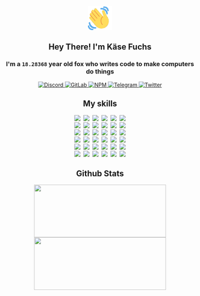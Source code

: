 <div><p align=center><img src=./resources/images/wave.gif width=64px height=64px></p><h2 align=center>Hey There! I'm Käse Fuchs</h2><h3 align=center>I'm a <code>18.28368</code> year old fox who writes code to make computers do things</h3><p align=center><a href=https://discord.com/users/507526681125322772><img alt=Discord src="https://img.shields.io/badge/Discord-5865F2?logo=discord&logoColor=white&style=flat-square#736691320b424b24261337fe3b024bd5"> </a><a href=https://gitlab.com/kasefuchs><img alt=GitLab src="https://img.shields.io/badge/GitLab-330F63?logo=gitlab&logoColor=white&style=flat-square#736691320b424b24261337fe3b024bd5"> </a><a href=https://npmjs.com/~kasefuchs><img alt=NPM src="https://img.shields.io/badge/NPM-CB3837?logo=npm&logoColor=white&style=flat-square#736691320b424b24261337fe3b024bd5"> </a><a href=https://t.me/kasefuchs><img alt=Telegram src="https://img.shields.io/badge/Telegram-2CA5E0?logo=telegram&logoColor=white&style=flat-square#736691320b424b24261337fe3b024bd5"> </a><a href=https://twitter.com/kasefuchs><img alt=Twitter src="https://img.shields.io/badge/Twitter-1DA1F2?logo=twitter&logoColor=white&style=flat-square#736691320b424b24261337fe3b024bd5"></a></p><h2 align=center>My skills</h2><p align=center><a href=https://aws.amazon.com/ ><picture><source srcset="https://skillicons.dev/icons?i=aws&theme=dark#736691320b424b24261337fe3b024bd5" media="(prefers-color-scheme: dark)"><source srcset="https://skillicons.dev/icons?i=aws&theme=light#736691320b424b24261337fe3b024bd5" media="(prefers-color-scheme: light), (prefers-color-scheme: no-preference)"><img src="https://skillicons.dev/icons?i=aws&theme=light#736691320b424b24261337fe3b024bd5"></picture></a>&nbsp;&nbsp;<a href=https://en.wikipedia.org/wiki/Bash_(Unix_shell)><picture><source srcset="https://skillicons.dev/icons?i=bash&theme=dark#736691320b424b24261337fe3b024bd5" media="(prefers-color-scheme: dark)"><source srcset="https://skillicons.dev/icons?i=bash&theme=light#736691320b424b24261337fe3b024bd5" media="(prefers-color-scheme: light), (prefers-color-scheme: no-preference)"><img src="https://skillicons.dev/icons?i=bash&theme=light#736691320b424b24261337fe3b024bd5"></picture></a>&nbsp;&nbsp;<a href=https://discord.com/developers/docs><picture><source srcset="https://skillicons.dev/icons?i=bots&theme=dark#736691320b424b24261337fe3b024bd5" media="(prefers-color-scheme: dark)"><source srcset="https://skillicons.dev/icons?i=bots&theme=light#736691320b424b24261337fe3b024bd5" media="(prefers-color-scheme: light), (prefers-color-scheme: no-preference)"><img src="https://skillicons.dev/icons?i=bots&theme=light#736691320b424b24261337fe3b024bd5"></picture></a>&nbsp;&nbsp;<a href=https://www.cloudflare.com/ ><picture><source srcset="https://skillicons.dev/icons?i=cloudflare&theme=dark#736691320b424b24261337fe3b024bd5" media="(prefers-color-scheme: dark)"><source srcset="https://skillicons.dev/icons?i=cloudflare&theme=light#736691320b424b24261337fe3b024bd5" media="(prefers-color-scheme: light), (prefers-color-scheme: no-preference)"><img src="https://skillicons.dev/icons?i=cloudflare&theme=light#736691320b424b24261337fe3b024bd5"></picture></a>&nbsp;&nbsp;<a href=https://en.wikipedia.org/wiki/CSS><picture><source srcset="https://skillicons.dev/icons?i=css&theme=dark#736691320b424b24261337fe3b024bd5" media="(prefers-color-scheme: dark)"><source srcset="https://skillicons.dev/icons?i=css&theme=light#736691320b424b24261337fe3b024bd5" media="(prefers-color-scheme: light), (prefers-color-scheme: no-preference)"><img src="https://skillicons.dev/icons?i=css&theme=light#736691320b424b24261337fe3b024bd5"></picture></a>&nbsp;&nbsp;<a href=https://www.docker.com/ ><picture><source srcset="https://skillicons.dev/icons?i=docker&theme=dark#736691320b424b24261337fe3b024bd5" media="(prefers-color-scheme: dark)"><source srcset="https://skillicons.dev/icons?i=docker&theme=light#736691320b424b24261337fe3b024bd5" media="(prefers-color-scheme: light), (prefers-color-scheme: no-preference)"><img src="https://skillicons.dev/icons?i=docker&theme=light#736691320b424b24261337fe3b024bd5"></picture></a><br><a href=https://www.electronjs.org/ ><picture><source srcset="https://skillicons.dev/icons?i=electron&theme=dark#736691320b424b24261337fe3b024bd5" media="(prefers-color-scheme: dark)"><source srcset="https://skillicons.dev/icons?i=electron&theme=light#736691320b424b24261337fe3b024bd5" media="(prefers-color-scheme: light), (prefers-color-scheme: no-preference)"><img src="https://skillicons.dev/icons?i=electron&theme=light#736691320b424b24261337fe3b024bd5"></picture></a>&nbsp;&nbsp;<a href=https://expressjs.com/ ><picture><source srcset="https://skillicons.dev/icons?i=express&theme=dark#736691320b424b24261337fe3b024bd5" media="(prefers-color-scheme: dark)"><source srcset="https://skillicons.dev/icons?i=express&theme=light#736691320b424b24261337fe3b024bd5" media="(prefers-color-scheme: light), (prefers-color-scheme: no-preference)"><img src="https://skillicons.dev/icons?i=express&theme=light#736691320b424b24261337fe3b024bd5"></picture></a>&nbsp;&nbsp;<a href=https://www.figma.com/ ><picture><source srcset="https://skillicons.dev/icons?i=figma&theme=dark#736691320b424b24261337fe3b024bd5" media="(prefers-color-scheme: dark)"><source srcset="https://skillicons.dev/icons?i=figma&theme=light#736691320b424b24261337fe3b024bd5" media="(prefers-color-scheme: light), (prefers-color-scheme: no-preference)"><img src="https://skillicons.dev/icons?i=figma&theme=light#736691320b424b24261337fe3b024bd5"></picture></a>&nbsp;&nbsp;<a href=https://firebase.google.com/ ><picture><source srcset="https://skillicons.dev/icons?i=firebase&theme=dark#736691320b424b24261337fe3b024bd5" media="(prefers-color-scheme: dark)"><source srcset="https://skillicons.dev/icons?i=firebase&theme=light#736691320b424b24261337fe3b024bd5" media="(prefers-color-scheme: light), (prefers-color-scheme: no-preference)"><img src="https://skillicons.dev/icons?i=firebase&theme=light#736691320b424b24261337fe3b024bd5"></picture></a>&nbsp;&nbsp;<a href=https://flask.palletsprojects.com/ ><picture><source srcset="https://skillicons.dev/icons?i=flask&theme=dark#736691320b424b24261337fe3b024bd5" media="(prefers-color-scheme: dark)"><source srcset="https://skillicons.dev/icons?i=flask&theme=light#736691320b424b24261337fe3b024bd5" media="(prefers-color-scheme: light), (prefers-color-scheme: no-preference)"><img src="https://skillicons.dev/icons?i=flask&theme=light#736691320b424b24261337fe3b024bd5"></picture></a>&nbsp;&nbsp;<a href=https://cloud.google.com/ ><picture><source srcset="https://skillicons.dev/icons?i=gcp&theme=dark#736691320b424b24261337fe3b024bd5" media="(prefers-color-scheme: dark)"><source srcset="https://skillicons.dev/icons?i=gcp&theme=light#736691320b424b24261337fe3b024bd5" media="(prefers-color-scheme: light), (prefers-color-scheme: no-preference)"><img src="https://skillicons.dev/icons?i=gcp&theme=light#736691320b424b24261337fe3b024bd5"></picture></a><br><a href=https://git-scm.com/ ><picture><source srcset="https://skillicons.dev/icons?i=git&theme=dark#736691320b424b24261337fe3b024bd5" media="(prefers-color-scheme: dark)"><source srcset="https://skillicons.dev/icons?i=git&theme=light#736691320b424b24261337fe3b024bd5" media="(prefers-color-scheme: light), (prefers-color-scheme: no-preference)"><img src="https://skillicons.dev/icons?i=git&theme=light#736691320b424b24261337fe3b024bd5"></picture></a>&nbsp;&nbsp;<a href=https://github.com/ ><picture><source srcset="https://skillicons.dev/icons?i=github&theme=dark#736691320b424b24261337fe3b024bd5" media="(prefers-color-scheme: dark)"><source srcset="https://skillicons.dev/icons?i=github&theme=light#736691320b424b24261337fe3b024bd5" media="(prefers-color-scheme: light), (prefers-color-scheme: no-preference)"><img src="https://skillicons.dev/icons?i=github&theme=light#736691320b424b24261337fe3b024bd5"></picture></a>&nbsp;&nbsp;<a href=https://gitlab.com/ ><picture><source srcset="https://skillicons.dev/icons?i=gitlab&theme=dark#736691320b424b24261337fe3b024bd5" media="(prefers-color-scheme: dark)"><source srcset="https://skillicons.dev/icons?i=gitlab&theme=light#736691320b424b24261337fe3b024bd5" media="(prefers-color-scheme: light), (prefers-color-scheme: no-preference)"><img src="https://skillicons.dev/icons?i=gitlab&theme=light#736691320b424b24261337fe3b024bd5"></picture></a>&nbsp;&nbsp;<a href=https://www.heroku.com/ ><picture><source srcset="https://skillicons.dev/icons?i=heroku&theme=dark#736691320b424b24261337fe3b024bd5" media="(prefers-color-scheme: dark)"><source srcset="https://skillicons.dev/icons?i=heroku&theme=light#736691320b424b24261337fe3b024bd5" media="(prefers-color-scheme: light), (prefers-color-scheme: no-preference)"><img src="https://skillicons.dev/icons?i=heroku&theme=light#736691320b424b24261337fe3b024bd5"></picture></a>&nbsp;&nbsp;<a href=https://en.wikipedia.org/wiki/HTML><picture><source srcset="https://skillicons.dev/icons?i=html&theme=dark#736691320b424b24261337fe3b024bd5" media="(prefers-color-scheme: dark)"><source srcset="https://skillicons.dev/icons?i=html&theme=light#736691320b424b24261337fe3b024bd5" media="(prefers-color-scheme: light), (prefers-color-scheme: no-preference)"><img src="https://skillicons.dev/icons?i=html&theme=light#736691320b424b24261337fe3b024bd5"></picture></a>&nbsp;&nbsp;<a href=https://en.wikipedia.org/wiki/JavaScript><picture><source srcset="https://skillicons.dev/icons?i=js&theme=dark#736691320b424b24261337fe3b024bd5" media="(prefers-color-scheme: dark)"><source srcset="https://skillicons.dev/icons?i=js&theme=light#736691320b424b24261337fe3b024bd5" media="(prefers-color-scheme: light), (prefers-color-scheme: no-preference)"><img src="https://skillicons.dev/icons?i=js&theme=light#736691320b424b24261337fe3b024bd5"></picture></a><br><a href=https://en.wikipedia.org/wiki/Linux><picture><source srcset="https://skillicons.dev/icons?i=linux&theme=dark#736691320b424b24261337fe3b024bd5" media="(prefers-color-scheme: dark)"><source srcset="https://skillicons.dev/icons?i=linux&theme=light#736691320b424b24261337fe3b024bd5" media="(prefers-color-scheme: light), (prefers-color-scheme: no-preference)"><img src="https://skillicons.dev/icons?i=linux&theme=light#736691320b424b24261337fe3b024bd5"></picture></a>&nbsp;&nbsp;<a href=https://mui.com/ ><picture><source srcset="https://skillicons.dev/icons?i=materialui&theme=dark#736691320b424b24261337fe3b024bd5" media="(prefers-color-scheme: dark)"><source srcset="https://skillicons.dev/icons?i=materialui&theme=light#736691320b424b24261337fe3b024bd5" media="(prefers-color-scheme: light), (prefers-color-scheme: no-preference)"><img src="https://skillicons.dev/icons?i=materialui&theme=light#736691320b424b24261337fe3b024bd5"></picture></a>&nbsp;&nbsp;<a href=https://en.wikipedia.org/wiki/Markdown><picture><source srcset="https://skillicons.dev/icons?i=md&theme=dark#736691320b424b24261337fe3b024bd5" media="(prefers-color-scheme: dark)"><source srcset="https://skillicons.dev/icons?i=md&theme=light#736691320b424b24261337fe3b024bd5" media="(prefers-color-scheme: light), (prefers-color-scheme: no-preference)"><img src="https://skillicons.dev/icons?i=md&theme=light#736691320b424b24261337fe3b024bd5"></picture></a>&nbsp;&nbsp;<a href=https://www.mongodb.com/ ><picture><source srcset="https://skillicons.dev/icons?i=mongodb&theme=dark#736691320b424b24261337fe3b024bd5" media="(prefers-color-scheme: dark)"><source srcset="https://skillicons.dev/icons?i=mongodb&theme=light#736691320b424b24261337fe3b024bd5" media="(prefers-color-scheme: light), (prefers-color-scheme: no-preference)"><img src="https://skillicons.dev/icons?i=mongodb&theme=light#736691320b424b24261337fe3b024bd5"></picture></a>&nbsp;&nbsp;<a href=https://www.mysql.com/ ><picture><source srcset="https://skillicons.dev/icons?i=mysql&theme=dark#736691320b424b24261337fe3b024bd5" media="(prefers-color-scheme: dark)"><source srcset="https://skillicons.dev/icons?i=mysql&theme=light#736691320b424b24261337fe3b024bd5" media="(prefers-color-scheme: light), (prefers-color-scheme: no-preference)"><img src="https://skillicons.dev/icons?i=mysql&theme=light#736691320b424b24261337fe3b024bd5"></picture></a>&nbsp;&nbsp;<a href=https://nextjs.org/ ><picture><source srcset="https://skillicons.dev/icons?i=nextjs&theme=dark#736691320b424b24261337fe3b024bd5" media="(prefers-color-scheme: dark)"><source srcset="https://skillicons.dev/icons?i=nextjs&theme=light#736691320b424b24261337fe3b024bd5" media="(prefers-color-scheme: light), (prefers-color-scheme: no-preference)"><img src="https://skillicons.dev/icons?i=nextjs&theme=light#736691320b424b24261337fe3b024bd5"></picture></a><br><a href=https://nodejs.org/en/ ><picture><source srcset="https://skillicons.dev/icons?i=nodejs&theme=dark#736691320b424b24261337fe3b024bd5" media="(prefers-color-scheme: dark)"><source srcset="https://skillicons.dev/icons?i=nodejs&theme=light#736691320b424b24261337fe3b024bd5" media="(prefers-color-scheme: light), (prefers-color-scheme: no-preference)"><img src="https://skillicons.dev/icons?i=nodejs&theme=light#736691320b424b24261337fe3b024bd5"></picture></a>&nbsp;&nbsp;<a href=https://www.postgresql.org/ ><picture><source srcset="https://skillicons.dev/icons?i=postgres&theme=dark#736691320b424b24261337fe3b024bd5" media="(prefers-color-scheme: dark)"><source srcset="https://skillicons.dev/icons?i=postgres&theme=light#736691320b424b24261337fe3b024bd5" media="(prefers-color-scheme: light), (prefers-color-scheme: no-preference)"><img src="https://skillicons.dev/icons?i=postgres&theme=light#736691320b424b24261337fe3b024bd5"></picture></a>&nbsp;&nbsp;<a href=https://learn.microsoft.com/en-us/powershell/ ><picture><source srcset="https://skillicons.dev/icons?i=powershell&theme=dark#736691320b424b24261337fe3b024bd5" media="(prefers-color-scheme: dark)"><source srcset="https://skillicons.dev/icons?i=powershell&theme=light#736691320b424b24261337fe3b024bd5" media="(prefers-color-scheme: light), (prefers-color-scheme: no-preference)"><img src="https://skillicons.dev/icons?i=powershell&theme=light#736691320b424b24261337fe3b024bd5"></picture></a>&nbsp;&nbsp;<a href=https://www.python.org/ ><picture><source srcset="https://skillicons.dev/icons?i=py&theme=dark#736691320b424b24261337fe3b024bd5" media="(prefers-color-scheme: dark)"><source srcset="https://skillicons.dev/icons?i=py&theme=light#736691320b424b24261337fe3b024bd5" media="(prefers-color-scheme: light), (prefers-color-scheme: no-preference)"><img src="https://skillicons.dev/icons?i=py&theme=light#736691320b424b24261337fe3b024bd5"></picture></a>&nbsp;&nbsp;<a href=https://www.raspberrypi.org/ ><picture><source srcset="https://skillicons.dev/icons?i=raspberrypi&theme=dark#736691320b424b24261337fe3b024bd5" media="(prefers-color-scheme: dark)"><source srcset="https://skillicons.dev/icons?i=raspberrypi&theme=light#736691320b424b24261337fe3b024bd5" media="(prefers-color-scheme: light), (prefers-color-scheme: no-preference)"><img src="https://skillicons.dev/icons?i=raspberrypi&theme=light#736691320b424b24261337fe3b024bd5"></picture></a>&nbsp;&nbsp;<a href=https://reactjs.org/ ><picture><source srcset="https://skillicons.dev/icons?i=react&theme=dark#736691320b424b24261337fe3b024bd5" media="(prefers-color-scheme: dark)"><source srcset="https://skillicons.dev/icons?i=react&theme=light#736691320b424b24261337fe3b024bd5" media="(prefers-color-scheme: light), (prefers-color-scheme: no-preference)"><img src="https://skillicons.dev/icons?i=react&theme=light#736691320b424b24261337fe3b024bd5"></picture></a><br><a href=https://redux.js.org/ ><picture><source srcset="https://skillicons.dev/icons?i=redux&theme=dark#736691320b424b24261337fe3b024bd5" media="(prefers-color-scheme: dark)"><source srcset="https://skillicons.dev/icons?i=redux&theme=light#736691320b424b24261337fe3b024bd5" media="(prefers-color-scheme: light), (prefers-color-scheme: no-preference)"><img src="https://skillicons.dev/icons?i=redux&theme=light#736691320b424b24261337fe3b024bd5"></picture></a>&nbsp;&nbsp;<a href=https://en.wikipedia.org/wiki/Regular_expression><picture><source srcset="https://skillicons.dev/icons?i=regex&theme=dark#736691320b424b24261337fe3b024bd5" media="(prefers-color-scheme: dark)"><source srcset="https://skillicons.dev/icons?i=regex&theme=light#736691320b424b24261337fe3b024bd5" media="(prefers-color-scheme: light), (prefers-color-scheme: no-preference)"><img src="https://skillicons.dev/icons?i=regex&theme=light#736691320b424b24261337fe3b024bd5"></picture></a>&nbsp;&nbsp;<a href=https://en.wikipedia.org/wiki/Sass_(stylesheet_language)><picture><source srcset="https://skillicons.dev/icons?i=sass&theme=dark#736691320b424b24261337fe3b024bd5" media="(prefers-color-scheme: dark)"><source srcset="https://skillicons.dev/icons?i=sass&theme=light#736691320b424b24261337fe3b024bd5" media="(prefers-color-scheme: light), (prefers-color-scheme: no-preference)"><img src="https://skillicons.dev/icons?i=sass&theme=light#736691320b424b24261337fe3b024bd5"></picture></a>&nbsp;&nbsp;<a href=https://www.typescriptlang.org/ ><picture><source srcset="https://skillicons.dev/icons?i=ts&theme=dark#736691320b424b24261337fe3b024bd5" media="(prefers-color-scheme: dark)"><source srcset="https://skillicons.dev/icons?i=ts&theme=light#736691320b424b24261337fe3b024bd5" media="(prefers-color-scheme: light), (prefers-color-scheme: no-preference)"><img src="https://skillicons.dev/icons?i=ts&theme=light#736691320b424b24261337fe3b024bd5"></picture></a>&nbsp;&nbsp;<a href=https://unity.com/ ><picture><source srcset="https://skillicons.dev/icons?i=unity&theme=dark#736691320b424b24261337fe3b024bd5" media="(prefers-color-scheme: dark)"><source srcset="https://skillicons.dev/icons?i=unity&theme=light#736691320b424b24261337fe3b024bd5" media="(prefers-color-scheme: light), (prefers-color-scheme: no-preference)"><img src="https://skillicons.dev/icons?i=unity&theme=light#736691320b424b24261337fe3b024bd5"></picture></a>&nbsp;&nbsp;<a href=https://workers.cloudflare.com/ ><picture><source srcset="https://skillicons.dev/icons?i=workers&theme=dark#736691320b424b24261337fe3b024bd5" media="(prefers-color-scheme: dark)"><source srcset="https://skillicons.dev/icons?i=workers&theme=light#736691320b424b24261337fe3b024bd5" media="(prefers-color-scheme: light), (prefers-color-scheme: no-preference)"><img src="https://skillicons.dev/icons?i=workers&theme=light#736691320b424b24261337fe3b024bd5"></picture></a><br></p><h2 align=center>Github Stats</h2><p align=center><picture><source srcset="https://github-readme-stats-kasefuchs.vercel.app/api/?count_private=true&hide_border=true&hide_rank=true&line_height=20&hide_title=true&username=Kasefuchs&theme=dark#736691320b424b24261337fe3b024bd5" media="(prefers-color-scheme: dark)"><source srcset="https://github-readme-stats-kasefuchs.vercel.app/api/?count_private=true&hide_border=true&hide_rank=true&line_height=20&hide_title=true&username=Kasefuchs&theme=light#736691320b424b24261337fe3b024bd5" media="(prefers-color-scheme: light), (prefers-color-scheme: no-preference)"><img align=middle width=350 height=140 src="https://github-readme-stats-kasefuchs.vercel.app/api/?count_private=true&hide_border=true&hide_rank=true&line_height=20&hide_title=true&username=Kasefuchs&theme=light#736691320b424b24261337fe3b024bd5"></picture><picture><source srcset="https://github-readme-stats-kasefuchs.vercel.app/api/top-langs/?count_private=true&hide_border=true&layout=compact&username=Kasefuchs&theme=dark#736691320b424b24261337fe3b024bd5" media="(prefers-color-scheme: dark)"><source srcset="https://github-readme-stats-kasefuchs.vercel.app/api/top-langs/?count_private=true&hide_border=true&layout=compact&username=Kasefuchs&theme=light#736691320b424b24261337fe3b024bd5" media="(prefers-color-scheme: light), (prefers-color-scheme: no-preference)"><img align=middle width=350 height=140 src="https://github-readme-stats-kasefuchs.vercel.app/api/top-langs/?count_private=true&hide_border=true&layout=compact&username=Kasefuchs&theme=light#736691320b424b24261337fe3b024bd5"></picture></p><img src="https://hit.yhype.me/github/profile?user_id=64592097#736691320b424b24261337fe3b024bd5" alt=""></div>